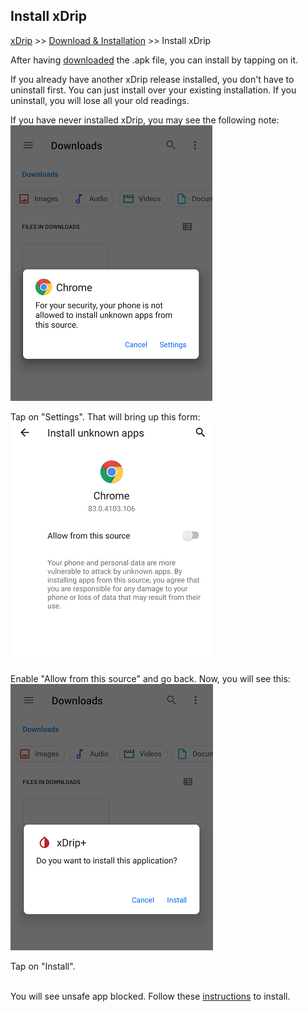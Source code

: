 ## Install xDrip  
[xDrip](../README.md) >> [Download & Installation](./Installation_page.md) >> Install xDrip  
  
After having [downloaded](./Download-xDrip.md) the .apk file, you can install by tapping on it.  
  
If you already have another xDrip release installed, you don't have to uninstall first.  You can just install over your existing installation.  If you uninstall, you will lose all your old readings.  
  
If you have never installed xDrip, you may see the following note:  
![](./images/InstallNotAllowed.png)  
  
Tap on "Settings".  That will bring up this form:  
![](./images/AllowFromThisSource.png)  
  
Enable "Allow from this source" and go back.  Now, you will see this:  
![](./images/WantToInstall.png)  
  
Tap on "Install".  
<br/>  
  
You will see unsafe app blocked.  Follow these [instructions](./FAQ/UnsafeAppBlocked.md) to install.  
  
  
